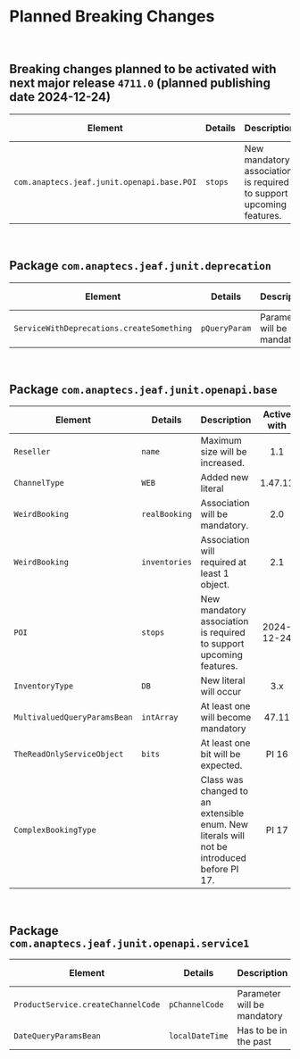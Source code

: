 # Planned Breaking Changes

<br>

## Breaking changes planned to be activated with next major release `4711.0` (planned publishing date 2024-12-24)

| Element  | Details    | Description  | Active with |
|----------|------------|--------------|:-----------:|
| `com.anaptecs.jeaf.junit.openapi.base.POI` | `stops` | New mandatory association is required to support upcoming features. | 2024-12-24 | 

<br>

## Package `com.anaptecs.jeaf.junit.deprecation`

| Element  | Details    | Description  | Active with |
|----------|------------|--------------|:-----------:|
| `ServiceWithDeprecations.createSomething` | `pQueryParam` | Parameter will be mandatory. | PI 13 | 

<br>

## Package `com.anaptecs.jeaf.junit.openapi.base`

| Element  | Details    | Description  | Active with |
|----------|------------|--------------|:-----------:|
| `Reseller` | `name` | Maximum size will be increased. | 1.1 | 
| `ChannelType` | `WEB` | Added new literal | 1.47.11 | 
| `WeirdBooking` | `realBooking` | Association will be mandatory. | 2.0 | 
| `WeirdBooking` | `inventories` | Association will required at least 1 object. | 2.1 | 
| `POI` | `stops` | New mandatory association is required to support upcoming features. | 2024-12-24 | 
| `InventoryType` | `DB` | New literal will occur | 3.x | 
| `MultivaluedQueryParamsBean` | `intArray` | At least one will become mandatory | 47.11 | 
| `TheReadOnlyServiceObject` | `bits` | At least one bit will be expected. | PI 16 | 
| `ComplexBookingType` | | Class was changed to an extensible enum. New literals will not be introduced before PI 17. | PI 17 | 

<br>

## Package `com.anaptecs.jeaf.junit.openapi.service1`

| Element  | Details    | Description  | Active with |
|----------|------------|--------------|:-----------:|
| `ProductService.createChannelCode` | `pChannelCode` | Parameter will be mandatory | 2.0 | 
| `DateQueryParamsBean` | `localDateTime` | Has to be in the past | 2.0 | 

<br>

